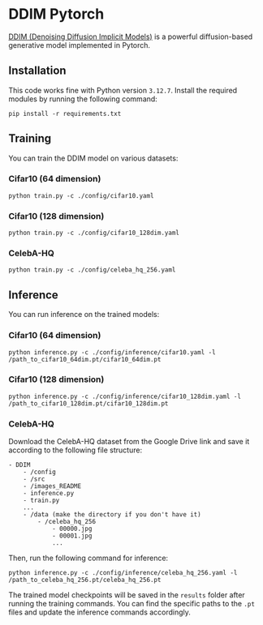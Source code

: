 # DDIM Pytorch

[DDIM (Denoising Diffusion Implicit Models)](https://arxiv.org/abs/2010.02502) is a powerful diffusion-based generative model implemented in Pytorch.

## Installation

This code works fine with Python version `3.12.7`. Install the required modules by running the following command:

```
pip install -r requirements.txt
```

## Training

You can train the DDIM model on various datasets:

### Cifar10 (64 dimension)

```commandline
python train.py -c ./config/cifar10.yaml
```

### Cifar10 (128 dimension) 

```commandline
python train.py -c ./config/cifar10_128dim.yaml
```

### CelebA-HQ

```commandline
python train.py -c ./config/celeba_hq_256.yaml
```

## Inference

You can run inference on the trained models:

### Cifar10 (64 dimension)

```commandline
python inference.py -c ./config/inference/cifar10.yaml -l /path_to_cifar10_64dim.pt/cifar10_64dim.pt
```

### Cifar10 (128 dimension)

```commandline
python inference.py -c ./config/inference/cifar10_128dim.yaml -l /path_to_cifar10_128dim.pt/cifar10_128dim.pt
```

### CelebA-HQ

Download the CelebA-HQ dataset from the Google Drive link and save it according to the following file structure:

```
- DDIM
    - /config
    - /src
    - /images_README
    - inference.py
    - train.py
    ...
    - /data (make the directory if you don't have it)
        - /celeba_hq_256
            - 00000.jpg
            - 00001.jpg
            ...
```

Then, run the following command for inference:

```commandline
python inference.py -c ./config/inference/celeba_hq_256.yaml -l /path_to_celeba_hq_256.pt/celeba_hq_256.pt
```

The trained model checkpoints will be saved in the `results` folder after running the training commands. You can find the specific paths to the `.pt` files and update the inference commands accordingly.
